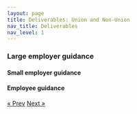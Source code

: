 ```yaml
---
layout: page
title: Deliverables: Union and Non-Union
nav_title: Deliverables
nav_level: 1
---
```


###  Large employer guidance

####  Small employer guidance

#### Employee guidance



<!-- Pagination -->
<div class="pagination">
  <a class="pagination-item older" href="{{ site.baseurl }}/04-Pay-Equity-Task-Force">&laquo; Prev</a>
  <a class="pagination-item newer" href="{{ site.baseurl }}/06-Looking-Ahead">Next &raquo;</a>
</div>
